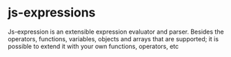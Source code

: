 # js-expressions

Js-expression is an extensible expression evaluator and parser. Besides the operators, functions, variables, objects and arrays that are supported; it is possible to extend it with your own functions, operators, etc
